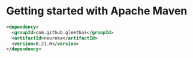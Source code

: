 # Getting started with Apache Maven

```xml
<dependency>
  <groupId>com.github.gleethos</groupId>
  <artifactId>neureka</artifactId>
  <version>0.21.0</version>
</dependency>
```
